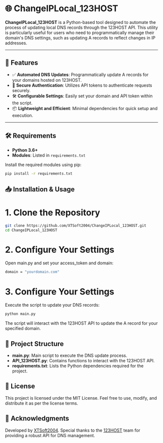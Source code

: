 # 🌐 ChangeIPLocal_123HOST

**ChangeIPLocal_123HOST** is a Python-based tool designed to automate the process of updating local DNS records through the 123HOST API. This utility is particularly useful for users who need to programmatically manage their domain's DNS settings, such as updating A records to reflect changes in IP addresses.

---

## 🚀 Features

- ✅ **Automated DNS Updates**: Programmatically update A records for your domains hosted on 123HOST.
- 🔐 **Secure Authentication**: Utilizes API tokens to authenticate requests securely.
- 🛠️ **Configurable Settings**: Easily set your domain and API token within the script.
- 📦 **Lightweight and Efficient**: Minimal dependencies for quick setup and execution.

---

## 🛠️ Requirements

- **Python 3.6+**
- **Modules**: Listed in `requirements.txt`

Install the required modules using pip:

```bash
pip install -r requirements.txt
```

## 📥 Installation & Usage
# 1. Clone the Repository
```bash
git clone https://github.com/XTSoft2004/ChangeIPLocal_123HOST.git
cd ChangeIPLocal_123HOST
```
# 2. Configure Your Settings
Open main.py and set your access_token and domain:
```bash
domain = "yourdomain.com"
```
# 3. Configure Your Settings
Execute the script to update your DNS records:
```bash
python main.py
```
The script will interact with the 123HOST API to update the A record for your specified domain.

## 📂 Project Structure
- **main.py**: Main script to execute the DNS update process.
- **API_123HOST.py**: Contains functions to interact with the 123HOST API.
- **requirements.txt**: Lists the Python dependencies required for the project.

## 📄 License
This project is licensed under the MIT License. Feel free to use, modify, and distribute it as per the license terms.

## 🙌 Acknowledgments
Developed by [XTSoft2004](https://github.com/XTSoft2004). Special thanks to the [123HOST](https://123host.vn/) team for providing a robust API for DNS management.
